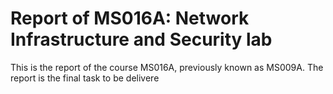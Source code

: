 Report of MS016A: Network Infrastructure and Security lab
=========================================================

This is the report of the course MS016A, previously known as MS009A.
The report is the final task to be delivere
